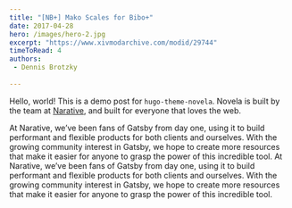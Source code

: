```yaml
---
title: "[NB+] Mako Scales for Bibo+"
date: 2017-04-28
hero: /images/hero-2.jpg
excerpt: "https://www.xivmodarchive.com/modid/29744"
timeToRead: 4
authors:
 - Dennis Brotzky
 
---
```



Hello, world! This is a demo post for `hugo-theme-novela`. Novela is built by the team at [Narative](https://narative.co), and built for everyone that loves the web.

At Narative, we’ve been fans of Gatsby from day one, using it to build performant and flexible products for both clients and ourselves. With the growing community interest in Gatsby, we hope to create more resources that make it easier for anyone to grasp the power of this incredible tool.
At Narative, we’ve been fans of Gatsby from day one, using it to build performant and flexible products for both clients and ourselves. With the growing community interest in Gatsby, we hope to create more resources that make it easier for anyone to grasp the power of this incredible tool.

